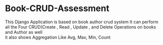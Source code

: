 # Book-CRUD-Assessment
This Django Application is based on book author crud system
It can perform all the Four CRUD(Create , Read , Update , and Delete Operations on books and Author as well  
it also shows Aggregation Like Avg, Max, Min, Count 
